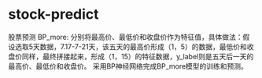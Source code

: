 # stock-predict
股票预测
BP_more:
分别将最高价、最低价和收盘价作为特征值，具体做法：假设选取5天数据，7.17-7-21天，该五天的最高价形成（1，5）的数据，最低价和收盘价同样，最终拼接起来，形成（1，15）的特征数据，y_label则是五天后一天的最高价、最低价和收盘价。
采用BP神经网络完成BP_more模型的训练和预测。
